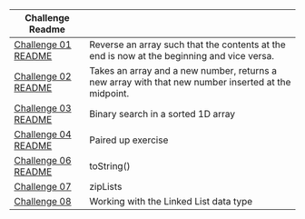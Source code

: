 

Challenge Readme                               |                                         |
-----------------------------------------------|---------------------------------------- |
[Challenge 01 README](challenge01/README.md)   | Reverse an array such that the contents at the end is now at the beginning and vice versa. |
[Challenge 02 README](challenge02/README.md)   | Takes an array and a new number, returns a new array with that new number inserted at the midpoint.|              
[Challenge 03 README](challenge03/README.md)   | Binary search in a sorted 1D array |             
[Challenge 04 README](challenge04/README.md)   | Paired up exercise|            
[Challenge 06 README](challenge06/README.md)   | toString()|           
[Challenge 07](challenge07/README.md)          | zipLists |          
[Challenge 08](challenge08/README.md)          | Working with the Linked List data type  |
